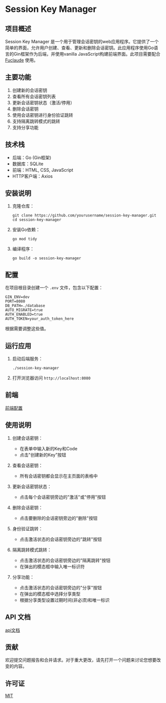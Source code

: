 # Session Key Manager

## 项目概述

Session Key Manager 是一个用于管理会话密钥的web应用程序。它提供了一个简单的界面，允许用户创建、查看、更新和删除会话密钥。此应用程序使用Go语言的Gin框架作为后端，并使用vanilla JavaScript构建前端界面。此项目需要配合 [Fuclaude](https://github.com/wozulong/fuclaude) 使用。


## 主要功能

1. 创建新的会话密钥
2. 查看所有会话密钥列表
3. 更新会话密钥状态（激活/停用）
4. 删除会话密钥
5. 使用会话密钥进行身份验证跳转
6. 支持隔离跳转模式的跳转
7. 支持分享功能

## 技术栈

- 后端：Go (Gin框架)
- 数据库：SQLite
- 前端：HTML, CSS, JavaScript
- HTTP客户端：Axios

## 安装说明

1. 克隆仓库：
   ```
   git clone https://github.com/yourusername/session-key-manager.git
   cd session-key-manager
   ```

2. 安装Go依赖：
   ```
   go mod tidy
   ```

3. 编译程序：
   ```
   go build -o session-key-manager
   ```

## 配置

在项目根目录创建一个 `.env` 文件，包含以下配置：

```
GIN_ENV=dev
PORT=8080
DB_PATH=./database
AUTO_MIGRATE=true
AUTH_ENABLED=true
AUTH_TOKEN=your_auth_token_here
```

根据需要调整这些值。

## 运行应用

1. 启动后端服务：
   ```
   ./session-key-manager
   ```

2. 打开浏览器访问 `http://localhost:8080`

## 前端
[前端配置](./web/README.md)

## 使用说明

1. 创建会话密钥：
   - 在表单中输入新的Key和Code
   - 点击"创建新的Key"按钮

2. 查看会话密钥：
   - 所有会话密钥都会显示在主页面的表格中

3. 更新会话密钥状态：
   - 点击每个会话密钥旁边的"激活"或"停用"按钮

4. 删除会话密钥：
   - 点击要删除的会话密钥旁边的"删除"按钮

5. 身份验证跳转：
   - 点击激活状态的会话密钥旁边的"跳转"按钮

6. 隔离跳转模式跳转：
   - 点击激活状态的会话密钥旁边的"隔离跳转"按钮
   - 在弹出的模态框中输入唯一标识符

7. 分享功能：
   - 点击激活状态的会话密钥旁边的"分享"按钮
   - 在弹出的模态框中选择分享类型
   - 根据分享类型设置过期时间(非必须)和唯一标识

## API 文档
[api文档](./api-documentation.md)

## 贡献

欢迎提交问题报告和合并请求。对于重大更改，请先打开一个问题来讨论您想要改变的内容。

## 许可证

[MIT](https://choosealicense.com/licenses/mit/)
